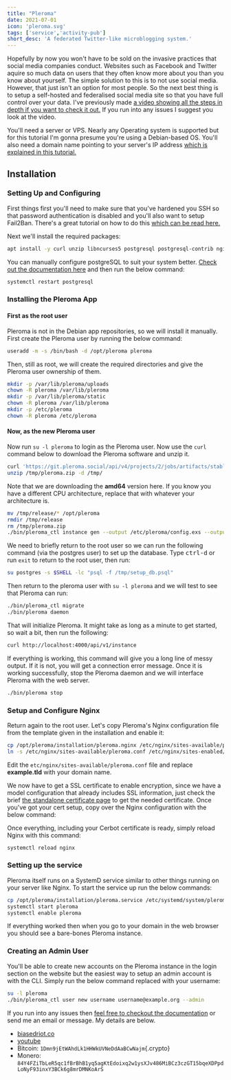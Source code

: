 ```yaml
---
title: "Pleroma"
date: 2021-07-01
icon: 'pleroma.svg'
tags: ['service','activity-pub']
short_desc: 'A federated Twitter-like microblogging system.'
---
```

Hopefully by now you won\'t have to be sold on the invasive practices
that social media companies conduct. Websites such as Facebook and
Twitter aquire so much data on users that they often know more about you
than you know about yourself. The simple solution to this is to not use
social media. However, that just isn\'t an option for most people. So
the next best thing is to setup a self-hosted and federalised social
media site so that you have full control over your data. I\'ve
previously made [a video showing all the steps in depth if you want to
check it out.](https://www.youtube.com/watch?v=l7mVsLSsotU) If you run
into any issues I suggest you look at the video.

You\'ll need a server or VPS. Nearly any Operating system is supported
but for this tutorial I\'m gonna presume you\'re using a Debian-based
OS. You\'ll also need a domain name pointing to your server\'s IP
address [which is explained in this tutorial.](/basic/dns)

## Installation

### Setting Up and Configuring

First things first you\'ll need to make sure that you\'ve hardened you
SSH so that password authentication is disabled and you\'ll also want to
setup Fail2Ban. There\'s a great tutorial on how to do this [which can
be read here.](/sshkeys)

Next we\'ll install the required packages:

```sh
apt install -y curl unzip libncurses5 postgresql postgresql-contrib nginx certbot libmagic-dev
```

You can manually configure postgreSQL to suit your system better. [Check
out the documentation
here](https://docs-develop.pleroma.social/backend/configuration/postgresql/)
and then run the below command:

```sh
systemctl restart postgresql
```

### Installing the Pleroma App

#### First as the root user

Pleroma is not in the Debian app repositories, so we will install it
manually. First create the Pleroma user by running the below command:

```sh
useradd -m -s /bin/bash -d /opt/pleroma pleroma
```

Then, still as root, we will create the required directories and give
the Pleroma user ownership of them.

```sh
mkdir -p /var/lib/pleroma/uploads
chown -R pleroma /var/lib/pleroma
mkdir -p /var/lib/pleroma/static
chown -R pleroma /var/lib/pleroma
mkdir -p /etc/pleroma
chown -R pleroma /etc/pleroma
```

#### Now, as the new Pleroma user

Now run `su -l pleroma` to login as the Pleroma user. Now use the `curl`
command below to download the Pleroma software and unzip it.

```sh
curl 'https://git.pleroma.social/api/v4/projects/2/jobs/artifacts/stable/download?job=amd64' -o /tmp/pleroma.zip
unzip /tmp/pleroma.zip -d /tmp/
```

Note that we are downloading the **amd64** version here. If you know you
have a different CPU architecture, replace that with whatever your
architecture is.

```sh
mv /tmp/release/* /opt/pleroma
rmdir /tmp/release
rm /tmp/pleroma.zip
./bin/pleroma_ctl instance gen --output /etc/pleroma/config.exs --output-psql /tmp/setup_db.psql
```

We need to briefly return to the root user so we can run the following
command (via the postgres user) to set up the database. Type <kbd>ctrl-d</kbd> or
run `exit` to return to the root user, then run:

```sh
su postgres -s $SHELL -lc "psql -f /tmp/setup_db.psql"
```

Then return to the pleroma user with `su -l pleroma` and we will test to
see that Pleroma can run:

```sh
./bin/pleroma_ctl migrate
./bin/pleroma daemon
```

That will initialize Pleroma. It might take as long as a minute to get
started, so wait a bit, then run the following:

```sh
curl http://localhost:4000/api/v1/instance
```

If everything is working, this command will give you a long line of
messy output. If it is not, you will get a connection error message.
Once it is working successfully, stop the Pleroma daemon and we will
interface Pleroma with the web server.

```sh
./bin/pleroma stop
```

### Setup and Configure Nginx

Return again to the root user. Let\'s copy Pleroma\'s Nginx
configuration file from the template given in the installation and
enable it:

```sh
cp /opt/pleroma/installation/pleroma.nginx /etc/nginx/sites-available/pleroma.conf
ln -s /etc/nginx/sites-available/pleroma.conf /etc/nginx/sites-enabled/pleroma.conf
```

Edit the `etc/nginx/sites-available/pleroma.conf` file and replace
**example.tld** with your domain name.

We now have to get a SSL certificate to enable encryption, since we have
a model configuration that already includes SSL information, just check
the brief [the standalone certificate page](/standalone) to get the
needed certificate. Once you\'ve got your cert setup, copy over the
Nginx configuration with the below command:

Once everything, including your Cerbot certificate is ready, simply
reload Nginx with this command:

```sh
systemctl reload nginx
```

### Setting up the service

Pleroma itself runs on a SystemD service similar to other things running
on your server like Nginx. To start the service up run the below
commands:

```sh
cp /opt/pleroma/installation/pleroma.service /etc/systemd/system/pleroma.service
systemctl start pleroma
systemctl enable pleroma
```

If everything worked then when you go to your domain in the web browser
you should see a bare-bones Pleroma instance.

### Creating an Admin User

You\'ll be able to create new accounts on the Pleroma instance in the
login section on the website but the easiest way to setup an admin
account is with the CLI. Simply run the below command replaced with your
username:

```sh
su -l pleroma
./bin/pleroma_ctl user new username username@example.org --admin
```

If you run into any issues then [feel free to checkout the
documentation](https://docs-develop.pleroma.social/backend/installation/otp_en/)
or send me an email or message. My details are below.

-   [biasedriot.co](https://biasedriot.co)
-   [youtube](https://www.youtube.com/channel/UCehh50T6qtDpt_kEUF33GJw)
-   Bitcoin: `1Dmn9jEtWAhdLk1HHWkUVNeDdAaBCwNajm`{.crypto}
-   Monero:
    `84Y4FZiTbLeR5qc1fBrBhB1yq5agKtEdoixq2w1ysXJv486MiBCz3czGT15bqeXDPpdLoNyF93inxY3BCk6g8mrDMNKoArS`

